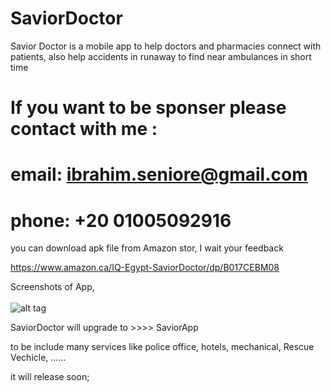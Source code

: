 # SaviorDoctor
Savior Doctor is a mobile app to help doctors and pharmacies connect with patients, also help accidents in runaway to find near ambulances in short time

# If you want to be sponser please contact with me :
# email: ibrahim.seniore@gmail.com
# phone: +20 01005092916


you can download apk file from Amazon stor, I wait your feedback

https://www.amazon.ca/IQ-Egypt-SaviorDoctor/dp/B017CEBM08


Screenshots of App, 
                                                                                                                                
![alt tag](https://raw.githubusercontent.com/ibrahim1hero1/SaviorDoctor/master/readme/saviordoctor.png)




SaviorDoctor will upgrade to >>>> SaviorApp

to be include many services like police office, hotels, mechanical, Rescue Vechicle, ......


it will release soon;






